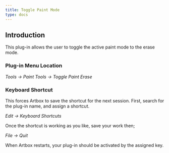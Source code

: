 ```yaml
---
title: Toggle Paint Mode
type: docs
---
```


## Introduction

This plug-in allows the user to toggle the active paint mode to the erase mode.

### Plug-in Menu Location

_Tools -> Paint Tools -> Toggle Paint Erase_

### Keyboard Shortcut

This forces Artbox to save the shortcut for the next session. First, search for the plug-in name, and assign a shortcut.

_Edit -> Keyboard Shortcuts_

Once the shortcut is working as you like, save your work then;  

_File -> Quit_

When Artbox restarts, your plug-in should be activated by the assigned key.
